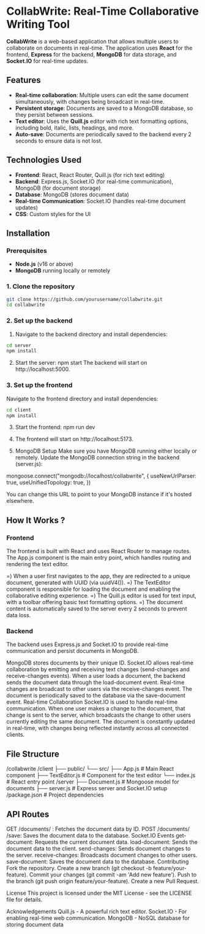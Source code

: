 # CollabWrite: Real-Time Collaborative Writing Tool

**CollabWrite** is a web-based application that allows multiple users to collaborate on documents in real-time. The application uses **React** for the frontend, **Express** for the backend, **MongoDB** for data storage, and **Socket.IO** for real-time updates.

## Features

- **Real-time collaboration**: Multiple users can edit the same document simultaneously, with changes being broadcast in real-time.
- **Persistent storage**: Documents are saved to a MongoDB database, so they persist between sessions.
- **Text editor**: Uses the **Quill.js** editor with rich text formatting options, including bold, italic, lists, headings, and more.
- **Auto-save**: Documents are periodically saved to the backend every 2 seconds to ensure data is not lost.

## Technologies Used

- **Frontend**: React, React Router, Quill.js (for rich text editing)
- **Backend**: Express.js, Socket.IO (for real-time communication), MongoDB (for document storage)
- **Database**: MongoDB (stores document data)
- **Real-time Communication**: Socket.IO (handles real-time document updates)
- **CSS**: Custom styles for the UI

## Installation

### Prerequisites

- **Node.js** (v16 or above)
- **MongoDB** running locally or remotely

### 1. Clone the repository

```bash
git clone https://github.com/yourusername/collabwrite.git
cd collabwrite
```

### 2. Set up the backend

1. Navigate to the backend directory and install dependencies:

```bash
cd server
npm install
```

2. Start the server: npm start
The backend will start on http://localhost:5000.

### 3. Set up the frontend
Navigate to the frontend directory and install dependencies:

```bash
cd client
npm install
```

3. Start the frontend: npm run dev

4. The frontend will start on http://localhost:5173.

4. MongoDB Setup
Make sure you have MongoDB running either locally or remotely. Update the MongoDB connection string in the backend (server.js):

mongoose.connect("mongodb://localhost/collabwrite", {
  useNewUrlParser: true,
  useUnifiedTopology: true,
})

You can change this URL to point to your MongoDB instance if it's hosted elsewhere.

## How It Works ?

### Frontend

The frontend is built with React and uses React Router to manage routes. The App.js component is the main entry point, which handles routing and rendering the text editor.

=) When a user first navigates to the app, they are redirected to a unique document, generated with UUID (via uuidV4()).
=) The TextEditor component is responsible for loading the document and enabling the collaborative editing experience.
=) The Quill.js editor is used for text input, with a toolbar offering basic text formatting options.
=) The document content is automatically saved to the server every 2 seconds to prevent data loss.

### Backend
The backend uses Express.js and Socket.IO to provide real-time communication and persist documents in MongoDB.

MongoDB stores documents by their unique ID.
Socket.IO allows real-time collaboration by emitting and receiving text changes (send-changes and receive-changes events).
When a user loads a document, the backend sends the document data through the load-document event.
Real-time changes are broadcast to other users via the receive-changes event.
The document is periodically saved to the database via the save-document event.
Real-time Collaboration
Socket.IO is used to handle real-time communication. When one user makes a change to the document, that change is sent to the server, which broadcasts the change to other users currently editing the same document.
The document is constantly updated in real-time, with changes being reflected instantly across all connected clients.

## File Structure
/collabwrite
  /client
    ├── public/
    └── src/
        ├── App.js           # Main React component
        ├── TextEditor.js     # Component for the text editor
        └── index.js          # React entry point
  /server
    ├── Document.js          # Mongoose model for documents
    ├── server.js            # Express server and Socket.IO setup
  /package.json               # Project dependencies


## API Routes
GET /documents/
: Fetches the document data by ID.
POST /documents/
/save: Saves the document data to the database.
Socket.IO Events
get-document: Requests the current document data.
load-document: Sends the document data to the client.
send-changes: Sends document changes to the server.
receive-changes: Broadcasts document changes to other users.
save-document: Saves the document data to the database.
Contributing
Fork the repository.
Create a new branch (git checkout -b feature/your-feature).
Commit your changes (git commit -am 'Add new feature').
Push to the branch (git push origin feature/your-feature).
Create a new Pull Request.

License
This project is licensed under the MIT License - see the LICENSE file for details.

Acknowledgements
Quill.js - A powerful rich text editor.
Socket.IO - For enabling real-time web communication.
MongoDB - NoSQL database for storing document data
